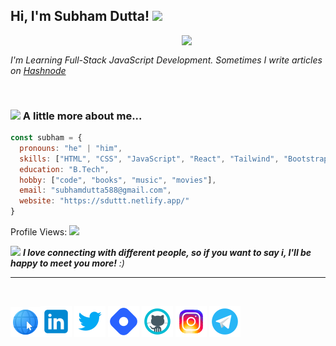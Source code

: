 <h2> Hi, I'm Subham Dutta! <img src="https://media.giphy.com/media/zJ3V6Ot51H8Y0/giphy.gif" width="50"></h2>

<img align='right' src="https://media.giphy.com/media/E6EnvXLzCwnhV58V9l/giphy.gif" width="230" >
<br>
<p><em>I'm Learning Full-Stack JavaScript Development. Sometimes I write articles on <a href="https://sdutta.hashnode.dev/">Hashnode</a>
</em></p>
<br>




### <img src="https://media.giphy.com/media/JmCpR6X9LvFXt1K9eT/giphy.gif" width="50"> A little more about me...  

```javascript
const subham = {
  pronouns: "he" | "him",
  skills: ["HTML", "CSS", "JavaScript", "React", "Tailwind", "Bootstrap"],
  education: "B.Tech",
  hobby: ["code", "books", "music", "movies"],
  email: "subhamdutta588@gmail.com",
  website: "https://sduttt.netlify.app/"
}
```
Profile Views: ![](https://komarev.com/ghpvc/?username=Sduttt)

<img src="https://media.giphy.com/media/LnQjpWaON8nhr21vNW/giphy.gif" width="60"> <em><b>I love connecting with different people, so if you want to say i, I'll be happy to meet you more!</b> :)</em>

---
<br>


[![Website](./images/icons8-internet-48.png)](https://sduttt.netlify.app/)[![Linkedin](./images/icons8-linkedin-50.png)](https://www.linkedin.com/in/subham-dutta-8670b8178/) [![Twitter](./images/icons8-twitter-50.png)](https://twitter.com/Subhamd88404337) [![Hashnode](./images/icons8-hashnode-50.png)](https://sdutta.hashnode.dev/) [![Github](./images/icons8-github-50.png)](https://github.com/Sduttt) [![Instagram](./images/icons8-instagram-50.png)](https://www.instagram.com/its_subham_dutta/) [![Telegram](./images/icons8-telegram-app-50.png)](https://t.me/Mr_dutt) 
